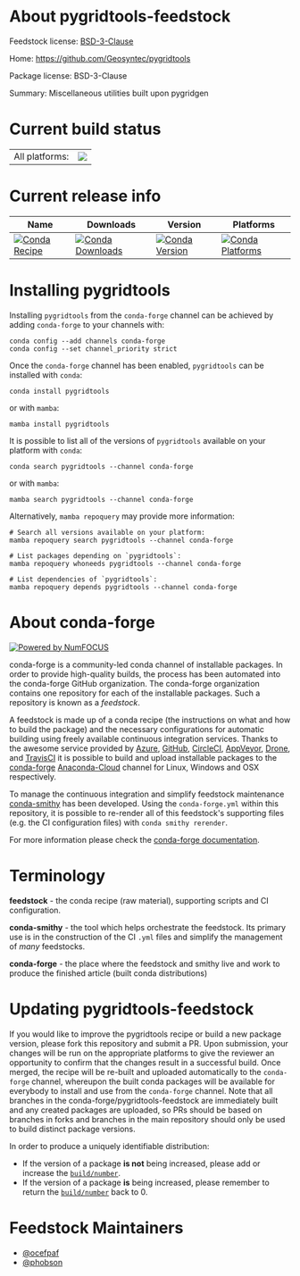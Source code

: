 About pygridtools-feedstock
===========================

Feedstock license: [BSD-3-Clause](https://github.com/conda-forge/pygridtools-feedstock/blob/main/LICENSE.txt)

Home: https://github.com/Geosyntec/pygridtools

Package license: BSD-3-Clause

Summary: Miscellaneous utilities built upon pygridgen

Current build status
====================


<table><tr><td>All platforms:</td>
    <td>
      <a href="https://dev.azure.com/conda-forge/feedstock-builds/_build/latest?definitionId=5684&branchName=main">
        <img src="https://dev.azure.com/conda-forge/feedstock-builds/_apis/build/status/pygridtools-feedstock?branchName=main">
      </a>
    </td>
  </tr>
</table>

Current release info
====================

| Name | Downloads | Version | Platforms |
| --- | --- | --- | --- |
| [![Conda Recipe](https://img.shields.io/badge/recipe-pygridtools-green.svg)](https://anaconda.org/conda-forge/pygridtools) | [![Conda Downloads](https://img.shields.io/conda/dn/conda-forge/pygridtools.svg)](https://anaconda.org/conda-forge/pygridtools) | [![Conda Version](https://img.shields.io/conda/vn/conda-forge/pygridtools.svg)](https://anaconda.org/conda-forge/pygridtools) | [![Conda Platforms](https://img.shields.io/conda/pn/conda-forge/pygridtools.svg)](https://anaconda.org/conda-forge/pygridtools) |

Installing pygridtools
======================

Installing `pygridtools` from the `conda-forge` channel can be achieved by adding `conda-forge` to your channels with:

```
conda config --add channels conda-forge
conda config --set channel_priority strict
```

Once the `conda-forge` channel has been enabled, `pygridtools` can be installed with `conda`:

```
conda install pygridtools
```

or with `mamba`:

```
mamba install pygridtools
```

It is possible to list all of the versions of `pygridtools` available on your platform with `conda`:

```
conda search pygridtools --channel conda-forge
```

or with `mamba`:

```
mamba search pygridtools --channel conda-forge
```

Alternatively, `mamba repoquery` may provide more information:

```
# Search all versions available on your platform:
mamba repoquery search pygridtools --channel conda-forge

# List packages depending on `pygridtools`:
mamba repoquery whoneeds pygridtools --channel conda-forge

# List dependencies of `pygridtools`:
mamba repoquery depends pygridtools --channel conda-forge
```


About conda-forge
=================

[![Powered by
NumFOCUS](https://img.shields.io/badge/powered%20by-NumFOCUS-orange.svg?style=flat&colorA=E1523D&colorB=007D8A)](https://numfocus.org)

conda-forge is a community-led conda channel of installable packages.
In order to provide high-quality builds, the process has been automated into the
conda-forge GitHub organization. The conda-forge organization contains one repository
for each of the installable packages. Such a repository is known as a *feedstock*.

A feedstock is made up of a conda recipe (the instructions on what and how to build
the package) and the necessary configurations for automatic building using freely
available continuous integration services. Thanks to the awesome service provided by
[Azure](https://azure.microsoft.com/en-us/services/devops/), [GitHub](https://github.com/),
[CircleCI](https://circleci.com/), [AppVeyor](https://www.appveyor.com/),
[Drone](https://cloud.drone.io/welcome), and [TravisCI](https://travis-ci.com/)
it is possible to build and upload installable packages to the
[conda-forge](https://anaconda.org/conda-forge) [Anaconda-Cloud](https://anaconda.org/)
channel for Linux, Windows and OSX respectively.

To manage the continuous integration and simplify feedstock maintenance
[conda-smithy](https://github.com/conda-forge/conda-smithy) has been developed.
Using the ``conda-forge.yml`` within this repository, it is possible to re-render all of
this feedstock's supporting files (e.g. the CI configuration files) with ``conda smithy rerender``.

For more information please check the [conda-forge documentation](https://conda-forge.org/docs/).

Terminology
===========

**feedstock** - the conda recipe (raw material), supporting scripts and CI configuration.

**conda-smithy** - the tool which helps orchestrate the feedstock.
                   Its primary use is in the construction of the CI ``.yml`` files
                   and simplify the management of *many* feedstocks.

**conda-forge** - the place where the feedstock and smithy live and work to
                  produce the finished article (built conda distributions)


Updating pygridtools-feedstock
==============================

If you would like to improve the pygridtools recipe or build a new
package version, please fork this repository and submit a PR. Upon submission,
your changes will be run on the appropriate platforms to give the reviewer an
opportunity to confirm that the changes result in a successful build. Once
merged, the recipe will be re-built and uploaded automatically to the
`conda-forge` channel, whereupon the built conda packages will be available for
everybody to install and use from the `conda-forge` channel.
Note that all branches in the conda-forge/pygridtools-feedstock are
immediately built and any created packages are uploaded, so PRs should be based
on branches in forks and branches in the main repository should only be used to
build distinct package versions.

In order to produce a uniquely identifiable distribution:
 * If the version of a package **is not** being increased, please add or increase
   the [``build/number``](https://docs.conda.io/projects/conda-build/en/latest/resources/define-metadata.html#build-number-and-string).
 * If the version of a package **is** being increased, please remember to return
   the [``build/number``](https://docs.conda.io/projects/conda-build/en/latest/resources/define-metadata.html#build-number-and-string)
   back to 0.

Feedstock Maintainers
=====================

* [@ocefpaf](https://github.com/ocefpaf/)
* [@phobson](https://github.com/phobson/)

